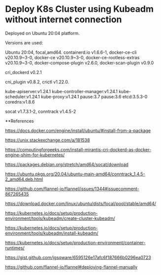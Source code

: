# Deploy K8s Cluster using Kubeadm without internet connection

Deployed on Ubuntu 20:04 platform.

Versions are used:

Ubuntu 20:04, focal,amd64.
containerd.io v1.6.6-1, docker-ce-cli v20.10.9~3-0, docker-ce v20.10.9~3-0, docker-ce-rootless-extras v20.10.9~3-0, docker-compose-plugin v2.6.0, docker-scan-plugin v0.9.0

cri_dockerd v0.2.1

cni_plugin v0.8.2, crictl v1.22.0.

kube-apiserver:v1.24.1
kube-controller-manager:v1.24.1
kube-scheduler:v1.24.1
kube-proxy:v1.24.1
pause:3.7
pause:3.6
etcd:3.5.3-0
coredns:v1.8.6

socat v1.7.3.1-2, conntrack v1.4.5-2

**References

https://docs.docker.com/engine/install/ubuntu/#install-from-a-package

https://unix.stackexchange.com/a/181538

https://computingforgeeks.com/install-mirantis-cri-dockerd-as-docker-engine-shim-for-kubernetes/

https://packages.debian.org/stretch/amd64/socat/download

https://ubuntu.pkgs.org/20.04/ubuntu-main-amd64/conntrack_1.4.5-2_amd64.deb.html

https://github.com/flannel-io/flannel/issues/1344#issuecomment-867265435

https://download.docker.com/linux/ubuntu/dists/focal/pool/stable/amd64/

https://kubernetes.io/docs/setup/production-environment/tools/kubeadm/create-cluster-kubeadm/

https://kubernetes.io/docs/setup/production-environment/tools/kubeadm/install-kubeadm/

https://kubernetes.io/docs/setup/production-environment/container-runtimes/

https://gist.github.com/jgsqware/6595126e17afc6f187666b0296ea0723

https://github.com/flannel-io/flannel#deploying-flannel-manually





